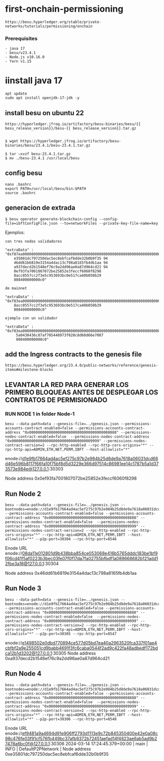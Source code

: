 # first-onchain-permissioning
    
    https://besu.hyperledger.org/stable/private-networks/tutorials/permissioning/onchain

### Prerequisites
    - java 17
    - besu/v23.4.1
    - Node.js v10.16.0
    - Yarn v1.15 


# iinstall java 17 
    apt update
    sudo apt install openjdk-17-jdk -y
## install besu on ubuntu 22

    https://hyperledger.jfrog.io/artifactory/besu-binaries/besu/{{ besu_release_version}}/besu-{{ besu_release_version}}.tar.gz


    $ wget https://hyperledger.jfrog.io/artifactory/besu-binaries/besu/23.4.1/besu-23.4.1.tar.gz

    $ tar –xvzf besu-23.4.1.tar.gz 
    $ mv ./besu-23.4.1 /usr/local/besu
   
## config besu
    nano .bashrc
    export PATH=/usr/local/besu/bin:$PATH
    source .bashrc


## generacion de extrada 
    $ besu operator generate-blockchain-config --config-file=ibftConfigFile.json --to=networkFiles --private-key-file-name=key

Ejemplos:
```
con tres nodos validadores

"extraData" : "0xf87ea00000000000000000000000000000000000000000000000000000000000000000f85494
    e35801dc797250dac5ec8ebfcaf6dde32b0b9f35 94
    46dd61b6819e3154a4dac13c798a8165fb4db1aa 94
    a937decd2b1548ef76c9a2dd96ae0a87d964cd21 94
    0ef93fa7001807072be25852e3feccf6060f8298
    8acc0557cc2f3e5c953693bc0e517ca40b050b29
    808400000000c0"
 
de mainnet   

"extraData" : "0xf83ea00000000000000000000000000000000000000000000000000000000000000000d594
    8acc0557cc2f3e5c953693bc0e517ca40b050b29
    808400000000c0"

ejemplo con un validador

"extraData" : "0xf83ea00000000000000000000000000000000000000000000000000000000000000000d594
     5a0430436c87af705448973f020c8d60d66e7007
     808400000000c0"
```
## add the Ingress contracts to the genesis file

    https://besu.hyperledger.org/23.4.0/public-networks/reference/genesis-items#milestone-blocks

## LEVANTAR LA RED PARA GENERAR LOS  PRIMERO BLOQUEAS ANTES DE DESPLEGAR LOS CONTRATOS DE PERMISIONADO
### RUN NODE 1 in folder Node-1

    besu --data-path=data --genesis-file=../genesis.json --permissions-accounts-contract-enabled=false --permissions-accounts-contract-address "0x0000000000000000000000000000000000008888" --permissions-nodes-contract-enabled=false  --permissions-nodes-contract-address "0x0000000000000000000000000000000000009999" --permissions-nodes-contract-version=2 --rpc-http-enabled --rpc-http-cors-origins="*" --rpc-http-api=ADMIN,ETH,NET,PERM,IBFT --host-allowlist="*"

enode://d1e9fb17664ad4ac5ef275c97b2e984b25d8de9a7618a06031dcd68d46e596b8117f66fa10f75bf8d5d3229e366d97514c86981ee14c1787b5a1d373573e984e@127.0.0.1:30303

Node address 0x0ef93fa7001807072be25852e3feccf6060f8298

## Run Node 2

    besu --data-path=data --genesis-file=../genesis.json --bootnodes=enode://d1e9fb17664ad4ac5ef275c97b2e984b25d8de9a7618a06031dcd68d46e596b8117f66fa10f75bf8d5d3229e366d97514c86981ee14c1787b5a1d373573e984e@127.0.0.1:30303 --permissions-accounts-contract-enabled=false --permissions-accounts-contract-address "0x0000000000000000000000000000000000008888" --permissions-nodes-contract-enabled=false  --permissions-nodes-contract-address "0x0000000000000000000000000000000000009999" --permissions-nodes-contract-version=2 --rpc-http-enabled --rpc-http-cors-origins="*" --rpc-http-api=ADMIN,ETH,NET,PERM,IBFT --host-allowlist="*" --p2p-port=30304 --rpc-http-port=8546


 Enode URL enode://08da11e012801d9b438bba854ce053068e416b5765dddc183be1bf9f06cd41f5af0223b3bec03fe07f0f17da7fa02755bfbdf1a089668682b121add12fbe3a18@127.0.0.1:30304

 Node address 0x46dd61b6819e3154a4dac13c798a8165fb4db1aa

## Run Node 3

    besu --data-path=data --genesis-file=../genesis.json --bootnodes=enode://d1e9fb17664ad4ac5ef275c97b2e984b25d8de9a7618a06031dcd68d46e596b8117f66fa10f75bf8d5d3229e366d97514c86981ee14c1787b5a1d373573e984e@127.0.0.1:30303  --permissions-accounts-contract-enabled=false --permissions-accounts-contract-address "0x0000000000000000000000000000000000008888" --permissions-nodes-contract-enabled=false  --permissions-nodes-contract-address "0x0000000000000000000000000000000000009999" --permissions-nodes-contract-version=2 --rpc-http-enabled --rpc-http-cors-origins="*" --rpc-http-api=ADMIN,ETH,NET,PERM,IBFT --host-allowlist="*" --p2p-port=30305 --rpc-http-port=8547


 enode://e1498502e0dbd770894ce577d05bd7ea40a2963520fca337f01ae4cbfbf2a9e255051cd9babb4691f3fc6caba0544f2ad9c422fa48adbedf172bdca12b1d3202@127.0.0.1:30305
 Node address 0xa937decd2b1548ef76c9a2dd96ae0a87d964cd21

## Run Node 4
    besu --data-path=data --genesis-file=../genesis.json --bootnodes=enode://d1e9fb17664ad4ac5ef275c97b2e984b25d8de9a7618a06031dcd68d46e596b8117f66fa10f75bf8d5d3229e366d97514c86981ee14c1787b5a1d373573e984e@127.0.0.1:30303 --permissions-accounts-contract-enabled=false --permissions-accounts-contract-address "0x0000000000000000000000000000000000008888" --permissions-nodes-contract-enabled=false  --permissions-nodes-contract-address "0x0000000000000000000000000000000000009999" --permissions-nodes-contract-version=2 --rpc-http-enabled --rpc-http-cors-origins="*" --rpc-http-api=ADMIN,ETH,NET,PERM,IBFT --host-allowlist="*" --p2p-port=30306 --rpc-http-port=8548



Enode URL enode://ef9481a9a4694d91e906ff2793d1113e9c72b845350400e42e0a08c98c476fe03f91cf576fb449bc37afb9372b72451aefad14f4823ae6ab5ad9b27478a6bc0f@127.0.0.1:30306
2024-03-14 17:24:45.379+00:00 | main | INFO  | DefaultP2PNetwork | Node address 0xe35801dc797250dac5ec8ebfcaf6dde32b0b9f35

##